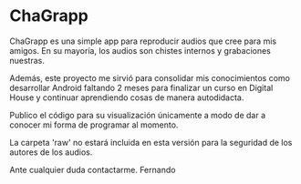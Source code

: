 # ChaGrapp
ChaGrapp es una simple app para reproducir audios que cree para mis amigos. En su mayoría, los audios son chistes internos y grabaciones nuestras. 

Además, este proyecto me sirvió para consolidar mis conocimientos como desarrollar Android faltando 2 meses para finalizar un curso en Digital House y continuar aprendiendo cosas de manera autodidacta.

Publico el código para su visualización únicamente a modo de dar a conocer mi forma de programar al momento.

La carpeta 'raw' no estará incluida en esta versión para la seguridad de los autores de los audios.  

Ante cualquier duda contactarme.
Fernando
